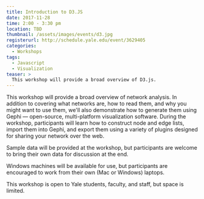 ```yaml
---
title: Introduction to D3.JS
date: 2017-11-28
time: 2:00 - 3:30 pm
location: TBD
thumbnail: /assets/images/events/d3.jpg
registerurl: http://schedule.yale.edu/event/3629405
categories:
  - Workshops
tags:
  - Javascript
  - Visualization
teaser: >
  This workshop will provide a broad overview of D3.js. 
---
```


This workshop will provide a broad overview of network analysis. In addition to covering what networks are, how to read them, and why you might want to use them, we'll also demonstrate how to generate them using Gephi — open-source, multi-platform visualization software. During the workshop, participants will learn how to construct node and edge lists, import them into Gephi, and export them using a variety of plugins designed for sharing your network over the web. 

Sample data will be provided at the workshop, but participants are welcome to bring their own data for discussion at the end.

Windows machines will be available for use, but participants are encouraged to work from their own (Mac or Windows) laptops. 

This workshop is open to Yale students, faculty, and staff, but space is limited.